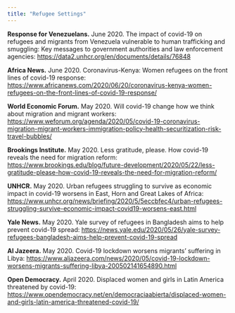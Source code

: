 ```yaml
---
title: "Refugee Settings"
---
```


**Response for Venezuelans.**  June 2020. The impact of covid-19 on refugees and migrants from Venezuela vulnerable to human trafficking and smuggling: Key messages to government authorities and law enforcement agencies: https://data2.unhcr.org/en/documents/details/76848

**Africa News.**  June 2020. Coronavirus-Kenya: Women refugees on the front lines of covid-19 response: https://www.africanews.com/2020/06/20/coronavirus-kenya-women-refugees-on-the-front-lines-of-covid-19-response/

**World Economic Forum.**  May 2020. Will covid-19 change how we think about migration and migrant workers: https://www.weforum.org/agenda/2020/05/covid-19-coronavirus-migration-migrant-workers-immigration-policy-health-securitization-risk-travel-bubbles/

**Brookings Institute.**  May 2020. Less gratitude, please. How covid-19 reveals the need for migration reform: https://www.brookings.edu/blog/future-development/2020/05/22/less-gratitude-please-how-covid-19-reveals-the-need-for-migration-reform/

**UNHCR.**  May 2020. Urban refugees struggling to survive as economic impact in covid-19 worsens in East, Horn and Great Lakes of Africa: https://www.unhcr.org/news/briefing/2020/5/5eccbfec4/urban-refugees-struggling-survive-economic-impact-covid19-worsens-east.html

**Yale News.**  May 2020. Yale survey of refugees in Bangladesh aims to help prevent covid-19 spread: https://news.yale.edu/2020/05/26/yale-survey-refugees-bangladesh-aims-help-prevent-covid-19-spread

**Al Jazeera.**  May 2020. Covid-19 lockdown worsens migrants’ suffering in Libya: https://www.aljazeera.com/news/2020/05/covid-19-lockdown-worsens-migrants-suffering-libya-200502141654890.html

**Open Democracy.**  April 2020. Displaced women and girls in Latin America threatened by covid-19: https://www.opendemocracy.net/en/democraciaabierta/displaced-women-and-girls-latin-america-threatened-covid-19/
